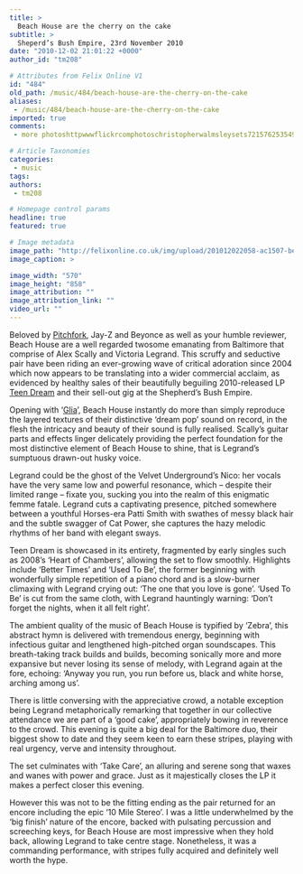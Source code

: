 ```yaml
---
title: >
  Beach House are the cherry on the cake
subtitle: >
  Sheperd’s Bush Empire, 23rd November 2010
date: "2010-12-02 21:01:22 +0000"
author_id: "tm208"

# Attributes from Felix Online V1
id: "484"
old_path: /music/484/beach-house-are-the-cherry-on-the-cake
aliases:
 - /music/484/beach-house-are-the-cherry-on-the-cake
imported: true
comments:
 - more photoshttpwwwflickrcomphotoschristopherwalmsleysets72157625354978603

# Article Taxonomies
categories:
 - music
tags:
authors:
 - tm208

# Homepage control params
headline: true
featured: true

# Image metadata
image_path: "http://felixonline.co.uk/img/upload/201012022058-ac1507-beachhou.jpg"
image_caption: >

image_width: "570"
image_height: "858"
image_attribution: ""
image_attribution_link: ""
video_url: ""
---
```


Beloved by [Pitchfork](http://pitchfork.com/reviews/albums/13872-teen-dream/), Jay-Z and Beyonce as well as your humble reviewer, Beach House are a well regarded twosome emanating from Baltimore that comprise of Alex Scally and Victoria Legrand. This scruffy and seductive pair have been riding an ever-growing wave of critical adoration since 2004 which now appears to be translating into a wider commercial acclaim, as evidenced by healthy sales of their beautifully beguiling 2010-released LP [Teen Dream](http://open.spotify.com/album/72mGz9Dnt42euozq8yBULe) and their sell-out gig at the Shepherd’s Bush Empire.

Opening with ‘[Glia](http://www.youtube.com/watch?v=pFxdDE0k1_Q)’, Beach House instantly do more than simply reproduce the layered textures of their distinctive ‘dream pop’ sound on record, in the flesh the intricacy and beauty of their sound is fully realised. Scally’s guitar parts and effects linger delicately providing the perfect foundation for the most distinctive element of Beach House to shine, that is Legrand’s sumptuous drawn-out husky voice.

Legrand could be the ghost of the Velvet Underground’s Nico: her vocals have the very same low and powerful resonance, which – despite their limited range – fixate you, sucking you into the realm of this enigmatic femme fatale. Legrand cuts a captivating presence, pitched somewhere between a youthful Horses-era Patti Smith with swathes of messy black hair and the subtle swagger of Cat Power, she captures the hazy melodic rhythms of her band with elegant sways.

Teen Dream is showcased in its entirety, fragmented by early singles such as 2008’s ‘Heart of Chambers’, allowing the set to flow smoothly. Highlights include ‘Better Times’ and ‘Used To Be’, the former beginning with wonderfully simple repetition of a piano chord and is a slow-burner climaxing with Legrand crying out: ‘The one that you love is gone’. ‘Used To Be’ is cut from the same cloth, with Legrand hauntingly warning: ‘Don’t forget the nights, when it all felt right’.

The ambient quality of the music of Beach House is typified by ‘Zebra’, this abstract hymn is delivered with tremendous energy, beginning with infectious guitar and lengthened high-pitched organ soundscapes. This breath-taking track builds and builds, becoming sonically more and more expansive but never losing its sense of melody, with Legrand again at the fore, echoing: ‘Anyway you run, you run before us, black and white horse, arching among us’.

There is little conversing with the appreciative crowd, a notable exception being Legrand metaphorically remarking that together in our collective attendance we are part of a ‘good cake’, appropriately bowing in reverence to the crowd. This evening is quite a big deal for the Baltimore duo, their biggest show to date and they seem keen to earn these stripes, playing with real urgency, verve and intensity throughout.

The set culminates with ‘Take Care’, an alluring and serene song that waxes and wanes with power and grace. Just as it majestically closes the LP it makes a perfect closer this evening.

However this was not to be the fitting ending as the pair returned for an encore including the epic ‘10 Mile Stereo’. I was a little underwhelmed by the ‘big finish’ nature of the encore, backed with pulsating percussion and screeching keys, for Beach House are most impressive when they hold back, allowing Legrand to take centre stage. Nonetheless, it was a commanding performance, with stripes fully acquired and definitely well worth the hype.
